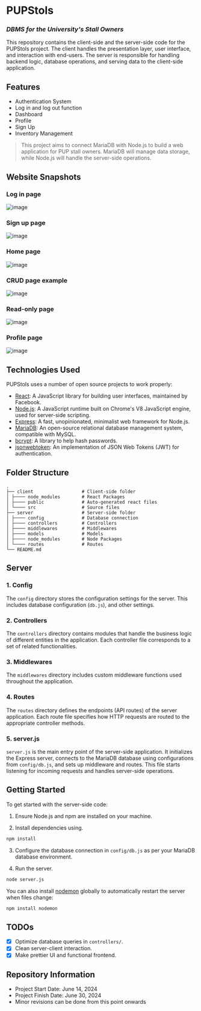 # PUPStols
### _DBMS for the University's Stall Owners_

This repository contains the client-side and the server-side code for the PUPStols project. The client handles the presentation layer, user interface, and interaction with end-users. The server is responsible for handling backend logic, database operations, and serving data to the client-side application.

## Features

- Authentication System
- Log in and log out function
- Dashboard
- Profile
- Sign Up
- Inventory Management

> This project aims to connect MariaDB with Node.js 
> to build a web application for PUP stall owners. 
> MariaDB will manage data storage, while Node.js will handle 
> the server-side operations.

## Website Snapshots

### Log in page
![image](https://github.com/krislette/pup-stalls/assets/143507354/36039eb9-1baf-4631-9fb9-e72eaab87eb1)

### Sign up page
![image](https://github.com/krislette/pup-stalls/assets/143507354/39986853-775d-4871-819e-ad54c8bb2638)

### Home page
![image](https://github.com/krislette/pup-stalls/assets/143507354/a1833db3-0159-42de-acbd-e0d6fd35a895)

### CRUD page example
![image](https://github.com/krislette/pup-stalls/assets/143507354/0eaafe2f-7628-45e3-b93d-58fce82a1ca0)

### Read-only page
![image](https://github.com/krislette/pup-stalls/assets/143507354/27948d16-21b5-42b7-b115-2f70c8d722ac)

### Profile page
![image](https://github.com/krislette/pup-stalls/assets/143507354/3598cd25-bc81-47a2-bb4c-c0aac6e1c348)

## Technologies Used

PUPStols uses a number of open source projects to work properly:

- [React](https://react.dev/): A JavaScript library for building user interfaces, maintained by Facebook.
- [Node.js](https://nodejs.org/en): A JavaScript runtime built on Chrome's V8 JavaScript engine, used for server-side scripting.
- [Express](https://expressjs.com/): A fast, unopinionated, minimalist web framework for Node.js.
- [MariaDB](https://mariadb.org/): An open-source relational database management system, compatible with MySQL.
- [bcrypt](https://www.npmjs.com/package/bcrypt): A library to help hash passwords.
- [jsonwebtoken](https://www.npmjs.com/package/jsonwebtoken): An implementation of JSON Web Tokens (JWT) for authentication.

## Folder Structure

    .
    ├── client                  # Client-side folder
    │ ├──── node_modules        # React Packages
    │ ├──── public              # Auto-generated react files
    │ └──── src                 # Source files
    ├── server                  # Server-side folder
    │ ├──── config              # Database connection
    │ ├──── controllers         # Controllers 
    │ ├──── middlewares         # Middlewares
    │ ├──── models              # Models
    │ ├──── node_modules        # Node Packages
    │ └──── routes              # Routes
    └── README.md

## Server

### 1. Config

The `config` directory stores the configuration settings for the server. This includes database configuration (`db.js`), and other settings.

### 2. Controllers

The `controllers` directory contains modules that handle the business logic of different entities in the application. Each controller file corresponds to a set of related functionalities.

### 3. Middlewares

The `middlewares` directory includes custom middleware functions used throughout the application.

### 4. Routes

The `routes` directory defines the endpoints (API routes) of the server application. Each route file specifies how HTTP requests are routed to the appropriate controller methods.

### 5. server.js

`server.js` is the main entry point of the server-side application. It initializes the Express server, connects to the MariaDB database using configurations from `config/db.js`, and sets up middleware and routes. This file starts listening for incoming requests and handles server-side operations.

## Getting Started

To get started with the server-side code:

1. Ensure Node.js and npm are installed on your machine.

2. Install dependencies using.

```bash
npm install 
```

3. Configure the database connection in `config/db.js` as per your MariaDB database environment.

4. Run the server.
```bash
node server.js
```

You can also install [nodemon](https://www.npmjs.com/package/nodemon) globally to automatically restart the server when files change:
```bash
npm install nodemon
```

## TODOs

- [x] Optimize database queries in `controllers/`.
- [x] Clean server-client interaction.
- [x] Make prettier UI and functional frontend.

## Repository Information

- Project Start Date: June 14, 2024
- Project Finish Date: June 30, 2024
- Minor revisions can be done from this point onwards
